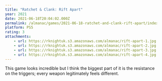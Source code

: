 ```yaml
---
title: "Ratchet & Clank: Rift Apart"
year: 2021
date: 2021-06-18T20:04:02.000Z
permalink: /almanac/games/2021-06-18-ratchet-and-clank-rift-apart/index.html
platform: PS5
rating: 3
attachments: 
    - url: https://rknightuk.s3.amazonaws.com/almanac/rift-apart-1.jpg
    - url: https://rknightuk.s3.amazonaws.com/almanac/rift-apart-2.jpg
    - url: https://rknightuk.s3.amazonaws.com/almanac/rift-apart-3.jpg
    - url: https://rknightuk.s3.amazonaws.com/almanac/rift-apart-4.jpg
---
```


This game looks incredible but I think the biggest part of it is the resistance on the triggers; every weapon legitimately feels different.